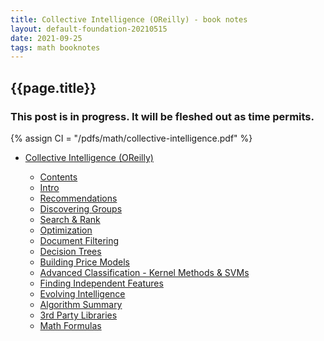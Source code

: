 ```yaml
---
title: Collective Intelligence (OReilly) - book notes
layout: default-foundation-20210515
date: 2021-09-25
tags: math booknotes
---
```


<h2>{{page.title}}</h2>

<div class="callout">
	<h3>
		This post is in progress. It will be fleshed out as time permits.
	</h3>
</div>

{% assign CI = "/pdfs/math/collective-intelligence.pdf" %}

- [Collective Intelligence (OReilly)]({{CI}}#page=1)

	- [Contents]({{CI}}#page=8)
	- [Intro]({{CI}}#page=24)
	- [Recommendations]({{CI}}#page=30)
	- [Discovering Groups]({{CI}}#page=52)
	- [Search & Rank]({{CI}}#page=77)
	- [Optimization]({{CI}}#page=109)
	- [Document Filtering]({{CI}}#page=140)
	- [Decision Trees]({{CI}}#page=165)
	- [Building Price Models]({{CI}}#page=190)
	- [Advanced Classification - Kernel Methods & SVMs]({{CI}}#page=220)
	- [Finding Independent Features]({{CI}}#page=249)
	- [Evolving Intelligence]({{CI}}#page=273)
	- [Algorithm Summary]({{CI}}#page=300)
	- [3rd Party Libraries]({{CI}}#page=332)
	- [Math Formulas]({{CI}}#page=339)
